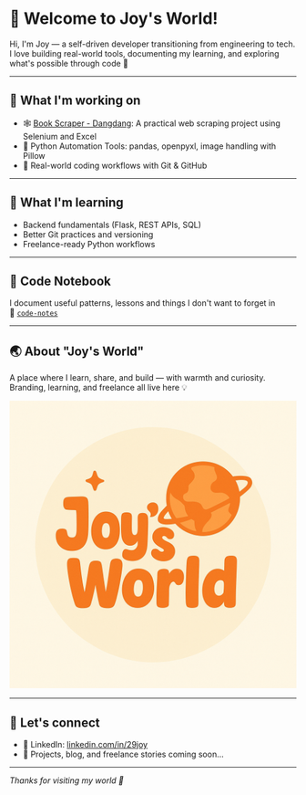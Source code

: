# 👋 Welcome to Joy's World!

Hi, I'm Joy — a self-driven developer transitioning from engineering to tech.  
I love building real-world tools, documenting my learning, and exploring what's possible through code 🚀

---

## 🌱 What I'm working on
- 🕸️ [Book Scraper - Dangdang](https://github.com/29joy/dangdang-scraper): A practical web scraping project using Selenium and Excel
- 🧰 Python Automation Tools: pandas, openpyxl, image handling with Pillow
- 🧪 Real-world coding workflows with Git & GitHub

---

## 🧭 What I'm learning
- Backend fundamentals (Flask, REST APIs, SQL)
- Better Git practices and versioning
- Freelance-ready Python workflows

---

## 📒 Code Notebook
I document useful patterns, lessons and things I don't want to forget in  
📘 [`code-notes`](https://github.com/29joy/code-notes)

---

## 🌏 About "Joy's World"
A place where I learn, share, and build — with warmth and curiosity.  
Branding, learning, and freelance all live here 💡

![Joy's World Logo](https://raw.githubusercontent.com/29joy/29joy/main/Joys_World_logo.png)

---

## 🤝 Let's connect
- 💼 LinkedIn: [linkedin.com/in/29joy](https://www.linkedin.com/in/joy-jiao-34bb17355/)
- 🧠 Projects, blog, and freelance stories coming soon...

---

_Thanks for visiting my world 🌱_
